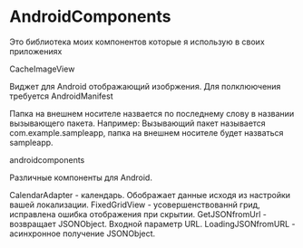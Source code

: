 AndroidComponents
=================

Это библиотека моих компонентов которые я использую в своих приложениях

CacheImageView

Виджет для Android отображающий изобржения.
Для полклюючения требуется
AndroidManifest
  <uses-permission android:name="android.permission.INTERNET" />
  <uses-permission android:name="android.permission.WRITE_EXTERNAL_STORAGE" />
    
Папка на внешнем носителе назвается по последнему слову в названии вызывающего пакета.
Например:
Вызывающий пакет называется com.example.sampleapp, папка на внешнем носителе будет назваться sampleapp.

androidcomponents

Различные компоненты для Android.

CalendarAdapter - календарь. Обображает данные исходя из настройки вашей локализации.
FixedGridView - усовершенствованнй грид, исправлена ошибка отображения при скрытии.
GetJSONfromUrl - возвращает JSONObject. Входной параметр URL.
LoadingJSONfromURL - асинхронное получение JSONObject.
 

